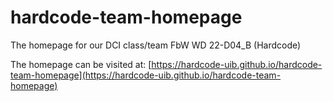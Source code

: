 # hardcode-team-homepage
The homepage for our DCI class/team FbW WD 22-D04_B (Hardcode)


The homepage can be visited at: [https://hardcode-uib.github.io/hardcode-team-homepage](https://hardcode-uib.github.io/hardcode-team-homepage)
